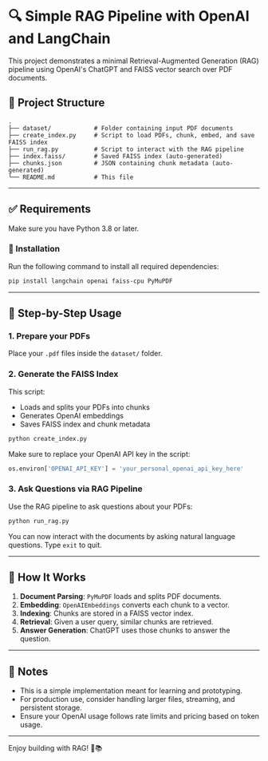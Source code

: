 # 🔍 Simple RAG Pipeline with OpenAI and LangChain

This project demonstrates a minimal Retrieval-Augmented Generation (RAG) pipeline using OpenAI's ChatGPT and FAISS vector search over PDF documents.

## 📁 Project Structure

```
.
├── dataset/            # Folder containing input PDF documents
├── create_index.py     # Script to load PDFs, chunk, embed, and save FAISS index
├── run_rag.py          # Script to interact with the RAG pipeline
├── index.faiss/        # Saved FAISS index (auto-generated)
├── chunks.json         # JSON containing chunk metadata (auto-generated)
└── README.md           # This file
```

---

## ✅ Requirements

Make sure you have Python 3.8 or later.

### 🔧 Installation

Run the following command to install all required dependencies:

```bash
pip install langchain openai faiss-cpu PyMuPDF
```

---

## 🚀 Step-by-Step Usage

### 1. Prepare your PDFs

Place your `.pdf` files inside the `dataset/` folder.

### 2. Generate the FAISS Index

This script:

* Loads and splits your PDFs into chunks
* Generates OpenAI embeddings
* Saves FAISS index and chunk metadata

```bash
python create_index.py
```

Make sure to replace your OpenAI API key in the script:

```python
os.environ['OPENAI_API_KEY'] = 'your_personal_openai_api_key_here'
```

### 3. Ask Questions via RAG Pipeline

Use the RAG pipeline to ask questions about your PDFs:

```bash
python run_rag.py
```

You can now interact with the documents by asking natural language questions. Type `exit` to quit.

---

## 🧠 How It Works

1. **Document Parsing**: `PyMuPDF` loads and splits PDF documents.
2. **Embedding**: `OpenAIEmbeddings` converts each chunk to a vector.
3. **Indexing**: Chunks are stored in a FAISS vector index.
4. **Retrieval**: Given a user query, similar chunks are retrieved.
5. **Answer Generation**: ChatGPT uses those chunks to answer the question.

---

## 📌 Notes

* This is a simple implementation meant for learning and prototyping.
* For production use, consider handling larger files, streaming, and persistent storage.
* Ensure your OpenAI usage follows rate limits and pricing based on token usage.

---


Enjoy building with RAG! 🧠📚
